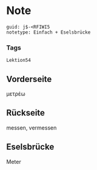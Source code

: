 # Note
```
guid: j$-<RFIWI5
notetype: Einfach + Eselsbrücke
```

### Tags
```
Lektion54
```

## Vorderseite
μετρέω

## Rückseite
messen, vermessen

## Eselsbrücke
Meter
